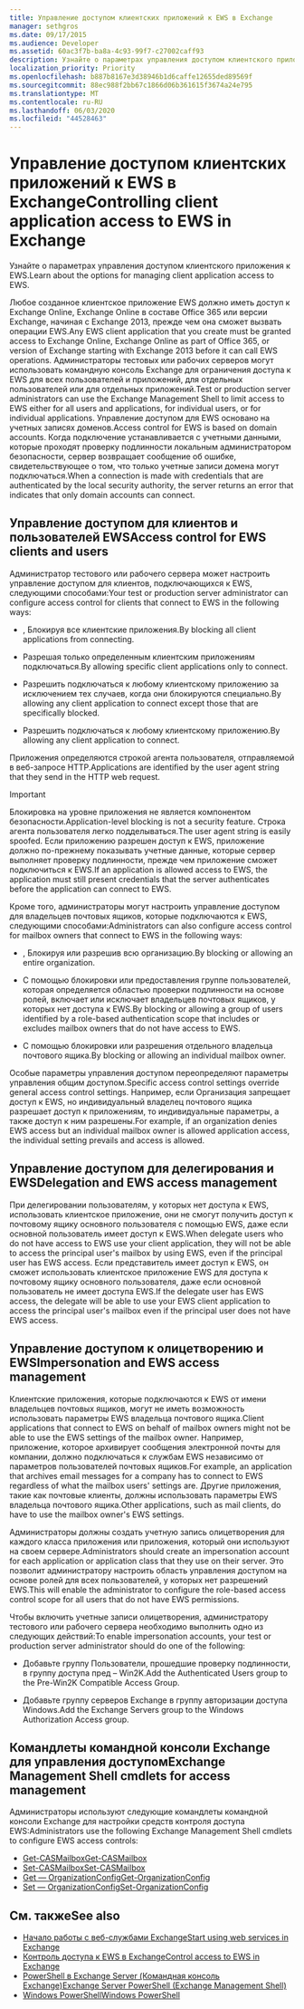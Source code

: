 ```yaml
---
title: Управление доступом клиентских приложений к EWS в Exchange
manager: sethgros
ms.date: 09/17/2015
ms.audience: Developer
ms.assetid: 60ac3f7b-ba8a-4c93-99f7-c27002caff93
description: Узнайте о параметрах управления доступом клиентского приложения к EWS.
localization_priority: Priority
ms.openlocfilehash: b887b8167e3d38946b1d6caffe12655ded89569f
ms.sourcegitcommit: 88ec988f2bb67c1866d06b361615f3674a24e795
ms.translationtype: MT
ms.contentlocale: ru-RU
ms.lasthandoff: 06/03/2020
ms.locfileid: "44528463"
---
```

# <a name="controlling-client-application-access-to-ews-in-exchange"></a><span data-ttu-id="f696d-103">Управление доступом клиентских приложений к EWS в Exchange</span><span class="sxs-lookup"><span data-stu-id="f696d-103">Controlling client application access to EWS in Exchange</span></span>

<span data-ttu-id="f696d-104">Узнайте о параметрах управления доступом клиентского приложения к EWS.</span><span class="sxs-lookup"><span data-stu-id="f696d-104">Learn about the options for managing client application access to EWS.</span></span>
  
<span data-ttu-id="f696d-105">Любое созданное клиентское приложение EWS должно иметь доступ к Exchange Online, Exchange Online в составе Office 365 или версии Exchange, начиная с Exchange 2013, прежде чем она сможет вызвать операции EWS.</span><span class="sxs-lookup"><span data-stu-id="f696d-105">Any EWS client application that you create must be granted access to Exchange Online, Exchange Online as part of Office 365, or version of Exchange starting with Exchange 2013 before it can call EWS operations.</span></span> <span data-ttu-id="f696d-106">Администраторы тестовых или рабочих серверов могут использовать командную консоль Exchange для ограничения доступа к EWS для всех пользователей и приложений, для отдельных пользователей или для отдельных приложений.</span><span class="sxs-lookup"><span data-stu-id="f696d-106">Test or production server administrators can use the Exchange Management Shell to limit access to EWS either for all users and applications, for individual users, or for individual applications.</span></span> <span data-ttu-id="f696d-107">Управление доступом для EWS основано на учетных записях доменов.</span><span class="sxs-lookup"><span data-stu-id="f696d-107">Access control for EWS is based on domain accounts.</span></span> <span data-ttu-id="f696d-108">Когда подключение устанавливается с учетными данными, которые проходят проверку подлинности локальным администратором безопасности, сервер возвращает сообщение об ошибке, свидетельствующее о том, что только учетные записи домена могут подключаться.</span><span class="sxs-lookup"><span data-stu-id="f696d-108">When a connection is made with credentials that are authenticated by the local security authority, the server returns an error that indicates that only domain accounts can connect.</span></span> 
  
## <a name="access-control-for-ews-clients-and-users"></a><span data-ttu-id="f696d-109">Управление доступом для клиентов и пользователей EWS</span><span class="sxs-lookup"><span data-stu-id="f696d-109">Access control for EWS clients and users</span></span>
<span data-ttu-id="f696d-110"><a name="bk_configure"> </a></span><span class="sxs-lookup"><span data-stu-id="f696d-110"><a name="bk_configure"> </a></span></span>

<span data-ttu-id="f696d-111">Администратор тестового или рабочего сервера может настроить управление доступом для клиентов, подключающихся к EWS, следующими способами:</span><span class="sxs-lookup"><span data-stu-id="f696d-111">Your test or production server administrator can configure access control for clients that connect to EWS in the following ways:</span></span> 
  
- <span data-ttu-id="f696d-112">, Блокируя все клиентские приложения.</span><span class="sxs-lookup"><span data-stu-id="f696d-112">By blocking all client applications from connecting.</span></span>
    
- <span data-ttu-id="f696d-113">Разрешая только определенным клиентским приложениям подключаться.</span><span class="sxs-lookup"><span data-stu-id="f696d-113">By allowing specific client applications only to connect.</span></span>
    
- <span data-ttu-id="f696d-114">Разрешить подключаться к любому клиентскому приложению за исключением тех случаев, когда они блокируются специально.</span><span class="sxs-lookup"><span data-stu-id="f696d-114">By allowing any client application to connect except those that are specifically blocked.</span></span>
    
- <span data-ttu-id="f696d-115">Разрешить подключаться к любому клиентскому приложению.</span><span class="sxs-lookup"><span data-stu-id="f696d-115">By allowing any client application to connect.</span></span>
    
<span data-ttu-id="f696d-116">Приложения определяются строкой агента пользователя, отправляемой в веб-запросе HTTP.</span><span class="sxs-lookup"><span data-stu-id="f696d-116">Applications are identified by the user agent string that they send in the HTTP web request.</span></span>
  
> [!IMPORTANT]
> <span data-ttu-id="f696d-117">Блокировка на уровне приложения не является компонентом безопасности.</span><span class="sxs-lookup"><span data-stu-id="f696d-117">Application-level blocking is not a security feature.</span></span> <span data-ttu-id="f696d-118">Строка агента пользователя легко подделываться.</span><span class="sxs-lookup"><span data-stu-id="f696d-118">The user agent string is easily spoofed.</span></span> <span data-ttu-id="f696d-119">Если приложению разрешен доступ к EWS, приложение должно по-прежнему показывать учетные данные, которые сервер выполняет проверку подлинности, прежде чем приложение сможет подключиться к EWS.</span><span class="sxs-lookup"><span data-stu-id="f696d-119">If an application is allowed access to EWS, the application must still present credentials that the server authenticates before the application can connect to EWS.</span></span> 
  
<span data-ttu-id="f696d-120">Кроме того, администраторы могут настроить управление доступом для владельцев почтовых ящиков, которые подключаются к EWS, следующими способами:</span><span class="sxs-lookup"><span data-stu-id="f696d-120">Administrators can also configure access control for mailbox owners that connect to EWS in the following ways:</span></span> 
  
- <span data-ttu-id="f696d-121">, Блокируя или разрешив всю организацию.</span><span class="sxs-lookup"><span data-stu-id="f696d-121">By blocking or allowing an entire organization.</span></span>
    
- <span data-ttu-id="f696d-122">С помощью блокировки или предоставления группе пользователей, которая определяется областью проверки подлинности на основе ролей, включает или исключает владельцев почтовых ящиков, у которых нет доступа к EWS.</span><span class="sxs-lookup"><span data-stu-id="f696d-122">By blocking or allowing a group of users identified by a role-based authentication scope that includes or excludes mailbox owners that do not have access to EWS.</span></span>
    
- <span data-ttu-id="f696d-123">С помощью блокировки или разрешения отдельного владельца почтового ящика.</span><span class="sxs-lookup"><span data-stu-id="f696d-123">By blocking or allowing an individual mailbox owner.</span></span>
    
<span data-ttu-id="f696d-124">Особые параметры управления доступом переопределяют параметры управления общим доступом.</span><span class="sxs-lookup"><span data-stu-id="f696d-124">Specific access control settings override general access control settings.</span></span> <span data-ttu-id="f696d-125">Например, если Организация запрещает доступ к EWS, но индивидуальный владелец почтового ящика разрешает доступ к приложениям, то индивидуальные параметры, а также доступ к ним разрешены.</span><span class="sxs-lookup"><span data-stu-id="f696d-125">For example, if an organization denies EWS access but an individual mailbox owner is allowed application access, the individual setting prevails and access is allowed.</span></span> 
  
## <a name="delegation-and-ews-access-management"></a><span data-ttu-id="f696d-126">Управление доступом для делегирования и EWS</span><span class="sxs-lookup"><span data-stu-id="f696d-126">Delegation and EWS access management</span></span>
<span data-ttu-id="f696d-127"><a name="bk_delegation"> </a></span><span class="sxs-lookup"><span data-stu-id="f696d-127"><a name="bk_delegation"> </a></span></span>

<span data-ttu-id="f696d-128">При делегировании пользователям, у которых нет доступа к EWS, использовать клиентское приложение, они не смогут получить доступ к почтовому ящику основного пользователя с помощью EWS, даже если основной пользователь имеет доступ к EWS.</span><span class="sxs-lookup"><span data-stu-id="f696d-128">When delegate users who do not have access to EWS use your client application, they will not be able to access the principal user's mailbox by using EWS, even if the principal user has EWS access.</span></span> <span data-ttu-id="f696d-129">Если представитель имеет доступ к EWS, он сможет использовать клиентское приложение EWS для доступа к почтовому ящику основного пользователя, даже если основной пользователь не имеет доступа EWS.</span><span class="sxs-lookup"><span data-stu-id="f696d-129">If the delegate user has EWS access, the delegate will be able to use your EWS client application to access the principal user's mailbox even if the principal user does not have EWS access.</span></span> 
  
## <a name="impersonation-and-ews-access-management"></a><span data-ttu-id="f696d-130">Управление доступом к олицетворению и EWS</span><span class="sxs-lookup"><span data-stu-id="f696d-130">Impersonation and EWS access management</span></span>
<span data-ttu-id="f696d-131"><a name="bk_impersonation"> </a></span><span class="sxs-lookup"><span data-stu-id="f696d-131"><a name="bk_impersonation"> </a></span></span>

<span data-ttu-id="f696d-132">Клиентские приложения, которые подключаются к EWS от имени владельцев почтовых ящиков, могут не иметь возможность использовать параметры EWS владельца почтового ящика.</span><span class="sxs-lookup"><span data-stu-id="f696d-132">Client applications that connect to EWS on behalf of mailbox owners might not be able to use the EWS settings of the mailbox owner.</span></span> <span data-ttu-id="f696d-133">Например, приложение, которое архивирует сообщения электронной почты для компании, должно подключаться к службам EWS независимо от параметров пользователей почтовых ящиков.</span><span class="sxs-lookup"><span data-stu-id="f696d-133">For example, an application that archives email messages for a company has to connect to EWS regardless of what the mailbox users' settings are.</span></span> <span data-ttu-id="f696d-134">Другие приложения, такие как почтовые клиенты, должны использовать параметры EWS владельца почтового ящика.</span><span class="sxs-lookup"><span data-stu-id="f696d-134">Other applications, such as mail clients, do have to use the mailbox owner's EWS settings.</span></span> 
  
<span data-ttu-id="f696d-135">Администраторы должны создать учетную запись олицетворения для каждого класса приложения или приложения, который они используют на своем сервере.</span><span class="sxs-lookup"><span data-stu-id="f696d-135">Administrators should create an impersonation account for each application or application class that they use on their server.</span></span> <span data-ttu-id="f696d-136">Это позволит администратору настроить область управления доступом на основе ролей для всех пользователей, у которых нет разрешений EWS.</span><span class="sxs-lookup"><span data-stu-id="f696d-136">This will enable the administrator to configure the role-based access control scope for all users that do not have EWS permissions.</span></span> 
  
<span data-ttu-id="f696d-137">Чтобы включить учетные записи олицетворения, администратору тестового или рабочего сервера необходимо выполнить одно из следующих действий:</span><span class="sxs-lookup"><span data-stu-id="f696d-137">To enable impersonation accounts, your test or production server administrator should do one of the following:</span></span> 
  
- <span data-ttu-id="f696d-138">Добавьте группу Пользователи, прошедшие проверку подлинности, в группу доступа пред – Win2K.</span><span class="sxs-lookup"><span data-stu-id="f696d-138">Add the Authenticated Users group to the Pre-Win2K Compatible Access Group.</span></span> 
    
- <span data-ttu-id="f696d-139">Добавьте группу серверов Exchange в группу авторизации доступа Windows.</span><span class="sxs-lookup"><span data-stu-id="f696d-139">Add the Exchange Servers group to the Windows Authorization Access group.</span></span> 
    
## <a name="exchange-management-shell-cmdlets-for-access-management"></a><span data-ttu-id="f696d-140">Командлеты командной консоли Exchange для управления доступом</span><span class="sxs-lookup"><span data-stu-id="f696d-140">Exchange Management Shell cmdlets for access management</span></span>
<span data-ttu-id="f696d-141"><a name="bk_cmdlets"> </a></span><span class="sxs-lookup"><span data-stu-id="f696d-141"><a name="bk_cmdlets"> </a></span></span>

<span data-ttu-id="f696d-142">Администраторы используют следующие командлеты командной консоли Exchange для настройки средств контроля доступа EWS:</span><span class="sxs-lookup"><span data-stu-id="f696d-142">Administrators use the following Exchange Management Shell cmdlets to configure EWS access controls:</span></span> 
  
- [<span data-ttu-id="f696d-143">Get-CASMailbox</span><span class="sxs-lookup"><span data-stu-id="f696d-143">Get-CASMailbox</span></span>](https://technet.microsoft.com/library/bb124754.aspx)   
- [<span data-ttu-id="f696d-144">Set-CASMailbox</span><span class="sxs-lookup"><span data-stu-id="f696d-144">Set-CASMailbox</span></span>](https://technet.microsoft.com/library/bb125264.aspx)   
- [<span data-ttu-id="f696d-145">Get — OrganizationConfig</span><span class="sxs-lookup"><span data-stu-id="f696d-145">Get-OrganizationConfig</span></span>](https://technet.microsoft.com/library/aa997571.aspx)   
- [<span data-ttu-id="f696d-146">Set — OrganizationConfig</span><span class="sxs-lookup"><span data-stu-id="f696d-146">Set-OrganizationConfig</span></span>](https://technet.microsoft.com/library/aa997443.aspx)
    
## <a name="see-also"></a><span data-ttu-id="f696d-147">См. также</span><span class="sxs-lookup"><span data-stu-id="f696d-147">See also</span></span>

- [<span data-ttu-id="f696d-148">Начало работы с веб-службами Exchange</span><span class="sxs-lookup"><span data-stu-id="f696d-148">Start using web services in Exchange</span></span>](start-using-web-services-in-exchange.md)  
- [<span data-ttu-id="f696d-149">Контроль доступа к EWS в Exchange</span><span class="sxs-lookup"><span data-stu-id="f696d-149">Control access to EWS in Exchange</span></span>](how-to-control-access-to-ews-in-exchange.md)
- [<span data-ttu-id="f696d-150">PowerShell в Exchange Server (Командная консоль Exchange)</span><span class="sxs-lookup"><span data-stu-id="f696d-150">Exchange Server PowerShell (Exchange Management Shell)</span></span>](https://docs.microsoft.com/powershell/exchange/exchange-server/exchange-management-shell?view=exchange-ps)
- [<span data-ttu-id="f696d-151">Windows PowerShell</span><span class="sxs-lookup"><span data-stu-id="f696d-151">Windows PowerShell</span></span>](https://msdn.microsoft.com/library/dd835506%28v=vs.85%29.aspx)
    

